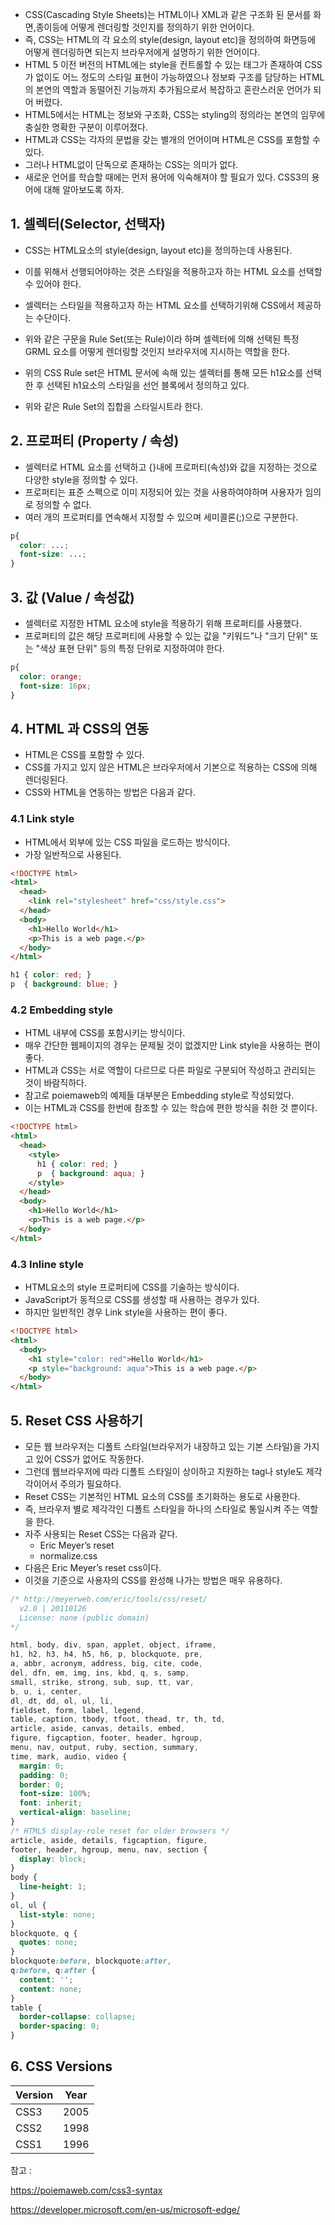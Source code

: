 - CSS(Cascading Style Sheets)는 HTML이나 XML과 같은 구조화 된 문서를 화면,종이등에 어떻게 렌더링할 것인지를 정의하기 위한 언어이다.
- 즉, CSS는 HTML의 각 요소의 style(design, layout etc)을 정의하여 화면등에 어떻게 렌더링하면 되는지
브라우저에게 설명하기 위한 언어이다.
- HTML 5 이전 버전의 HTML에는 style을 컨트롤할 수 있는 태그가 존재하여 CSS가 없이도 어느 정도의 스타일 표현이 가능하였으나 정보롸 구조를
담당하는 HTML의 본연의 역할과 동떨어진 기능까지 추가됨으로서 복잡하고 혼란스러운 언어가 되어 버렸다.
- HTML5에서는 HTML는 정보와 구조화, CSS는 styling의 정의라는 본연의 임무에 충실한 명확한 구분이 이루어졌다.
- HTML과 CSS는 각자의 문법을 갖는 별개의 언어이며 HTML은 CSS를 포함할 수 있다.
- 그러나 HTML없이 단독으로 존재하는 CSS는 의미가 없다.
- 새로운 언어를 학습할 때에는 먼저 용어에 익숙해져야 할 필요가 있다. CSS3의 용어에 대해 알아보도록 하자.

## 1. 셀렉터(Selector, 선택자)
- CSS는 HTML요소의 style(design, layout etc)을 정의하는데 사용된다.
- 이를 위해서 선행되어야하는 것은 스타일을 적용하고자 하는 HTML 요소를 선택할 수 있어야 한다.
- 셀렉터는 스타일을 적용하고자 하는 HTML 요소를 선택하기위해 CSS에서 제공하는 수단이다.

- 위와 같은 구문을 Rule Set(또는 Rule)이라 하며 셀렉터에 의해 선택된 특정 GRML 요소를 어떻게 렌더링할 것인지 브라우저에 지시하는 역할을 한다.
- 위의 CSS Rule set은 HTML 문서에 속해 있는 셀렉터를 통해 모든 h1요소를 선택한 후 선택된 h1요소의 스타일을 선언 블록에서 정의하고 있다.
- 위와 같은 Rule Set의 집합을 스타일시트라 한다.

## 2. 프로퍼티 (Property / 속성)
- 셀렉터로 HTML 요소를 선택하고 {}내에 프로퍼티(속성)와 값을 지정하는 것으로 다양한 style을 정의할 수 있다. 
- 프로퍼티는 표준 스펙으로 이미 지정되어 있는 것을 사용하여야하며 사용자가 임의로 정의할 수 없다.
- 여러 개의 프로퍼티를 연속해서 지정할 수 있으며 세미콜론(;)으로 구분한다.

```css
p{
  color: ...;
  font-size: ...;
}
```

## 3. 값 (Value / 속성값)
- 셀렉터로 지정한 HTML 요소에 style을 적용하기 위해 프로퍼티를 사용했다. 
- 프로퍼티의 값은 해당 프로퍼티에 사용할 수 있는 값을 "키워드"나 "크기 단위" 또는 "색상 표현 단위" 등의 특정 단위로 지정하여야 한다.

```css
p{
  color: orange;
  font-size: 16px;
}
```

## 4. HTML 과 CSS의 연동
- HTML은 CSS를 포함할 수 있다.
- CSS를 가지고 있지 않은 HTML은 브라우저에서 기본으로 적용하는 CSS에 의해 렌더링된다.
- CSS와 HTML을 연동하는 방법은 다음과 같다.

### 4.1 Link style
- HTML에서 외부에 있는 CSS 파일을 로드하는 방식이다.
- 가장 일반적으로 사용된다.

```html
<!DOCTYPE html>
<html>
  <head>
    <link rel="stylesheet" href="css/style.css">
  </head>
  <body>
    <h1>Hello World</h1>
    <p>This is a web page.</p>
  </body>
</html>
```

```css
h1 { color: red; }
p  { background: blue; }
```

### 4.2 Embedding style
- HTML 내부에 CSS를 포함시키는 방식이다. 
- 매우 간단한 웹페이지의 경우는 문제될 것이 없겠지만 Link style을 사용하는 편이 좋다. 
- HTML과 CSS는 서로 역할이 다르므로 다른 파일로 구분되어 작성하고 관리되는 것이 바람직하다.
- 참고로 poiemaweb의 예제들 대부분은 Embedding style로 작성되었다.
- 이는 HTML과 CSS를 한번에 참조할 수 있는 학습에 편한 방식을 취한 것 뿐이다.

```html
<!DOCTYPE html>
<html>
  <head>
    <style>
      h1 { color: red; }
      p  { background: aqua; }
    </style>
  </head>
  <body>
    <h1>Hello World</h1>
    <p>This is a web page.</p>
  </body>
</html>
```

### 4.3 Inline style
- HTML요소의 style 프로퍼티에 CSS를 기술하는 방식이다. 
- JavaScript가 동적으로 CSS를 생성할 때 사용하는 경우가 있다.
- 하지만 일반적인 경우 Link style을 사용하는 편이 좋다.

``` HTML
<!DOCTYPE html>
<html>
  <body>
    <h1 style="color: red">Hello World</h1>
    <p style="background: aqua">This is a web page.</p>
  </body>
</html>
```

## 5. Reset CSS 사용하기
- 모든 웹 브라우저는 디폴트 스타일(브라우저가 내장하고 있는 기본 스타일)을 가지고 있어 CSS가 없어도 작동한다.
- 그런데 웹브라우저에 따라 디폴트 스타일이 상이하고 지원하는 tag나 style도 제각각이어서 주의가 필요하다.
- Reset CSS는 기본적인 HTML 요소의 CSS를 초기화하는 용도로 사용한다.
- 즉, 브라우저 별로 제각각인 디폴트 스타일을 하나의 스타일로 통일시켜 주는 역할을 한다.
- 자주 사용되는 Reset CSS는 다음과 같다.
  - Eric Meyer’s reset
  - normalize.css
- 다음은 Eric Meyer’s reset css이다.
- 이것을 기준으로 사용자의 CSS를 완성해 나가는 방법은 매우 유용하다.

```css
/* http://meyerweb.com/eric/tools/css/reset/
  v2.0 | 20110126
  License: none (public domain)
*/

html, body, div, span, applet, object, iframe,
h1, h2, h3, h4, h5, h6, p, blockquote, pre,
a, abbr, acronym, address, big, cite, code,
del, dfn, em, img, ins, kbd, q, s, samp,
small, strike, strong, sub, sup, tt, var,
b, u, i, center,
dl, dt, dd, ol, ul, li,
fieldset, form, label, legend,
table, caption, tbody, tfoot, thead, tr, th, td,
article, aside, canvas, details, embed,
figure, figcaption, footer, header, hgroup,
menu, nav, output, ruby, section, summary,
time, mark, audio, video {
  margin: 0;
  padding: 0;
  border: 0;
  font-size: 100%;
  font: inherit;
  vertical-align: baseline;
}
/* HTML5 display-role reset for older browsers */
article, aside, details, figcaption, figure,
footer, header, hgroup, menu, nav, section {
  display: block;
}
body {
  line-height: 1;
}
ol, ul {
  list-style: none;
}
blockquote, q {
  quotes: none;
}
blockquote:before, blockquote:after,
q:before, q:after {
  content: '';
  content: none;
}
table {
  border-collapse: collapse;
  border-spacing: 0;
}
```

## 6. CSS Versions
|Version |Year|
|---|---|
|CSS3	|2005|
|CSS2	|1998|
|CSS1	|1996|


참고 : 

https://poiemaweb.com/css3-syntax

https://developer.microsoft.com/en-us/microsoft-edge/
